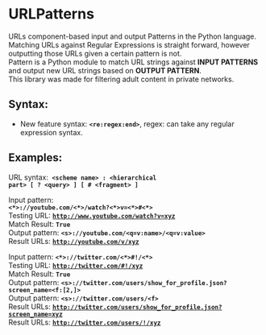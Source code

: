 URLPatterns
====
URLs component-based input and output Patterns in the Python language.  
Matching URLs against Regular Expressions is straight forward, however outputting those URLs given a certain pattern is not.  
Pattern is a Python module to match URL strings against **INPUT PATTERNS** and output new URL strings based on **OUTPUT PATTERN**.  
This library was made for filtering adult content in private networks.
  
Syntax:
---
- New feature syntax: **<code>\<re:regex:end\></code>**, regex: can take any regular expression syntax.  



Examples:  
---

URL syntax:**<code> \<scheme name\> : \<hierarchical part\> [ ? \<query\> ] [ # \<fragment\> ]</code>**  
  
Input pattern:**<code> \<\*\>://youtube.com/\<\*\>/watch?\<\*\>v=\<\*\>#\<\*\></code>**  
Testing URL: **<code>http://www.youtube.com/watch?v=xyz</code>**  
Match Result: **<code>True</code>**  
Output pattern: **<code>\<s\>://youtube.com/\<q=v:name\>/\<q=v:value\></code>**  
Result URLs: **<code>http://youtube.com/v/xyz</code>**  
  
Input pattern: **<code>\<\*\>://twitter.com/\<\*\>#!/\<\*\></code>**  
Testing URL:  **<code>http://twitter.com/#!/xyz</code>**  
Match Result: **<code>True</code>**  
Output pattern: **<code>\<s\>://twitter.com/users/show_for_profile.json?screen_name=\<f:[2,]\></code>**  
Output pattern: **<code>\<s\>://twitter.com/users/\<f\></code>**  
Result URLs: **<code>http://twitter.com/users/show_for_profile.json?screen_name=xyz</code>**  
Result URLs: **<code>http://twitter.com/users/!/xyz</code>**  

